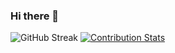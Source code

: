 ### Hi there 👋

![GitHub Streak](https://github-readme-streak-stats.herokuapp.com/?user=chunkeat99)
[![Contribution Stats](https://github-contribution-stats.vercel.app/api/?username=chunkeat99)](https://github.com/chunkeat99/github-contribution-stats/)
<!--
**chunkeat99/chunkeat99** is a ✨ _special_ ✨ repository because its `README.md` (this file) appears on your GitHub profile.

Here are some ideas to get you started:

- 🔭 I’m currently working on ...
- 🌱 I’m currently learning ...
- 👯 I’m looking to collaborate on ...
- 🤔 I’m looking for help with ...
- 💬 Ask me about ...
- 📫 How to reach me: ...
- 😄 Pronouns: ...
- ⚡ Fun fact: ...
-->
